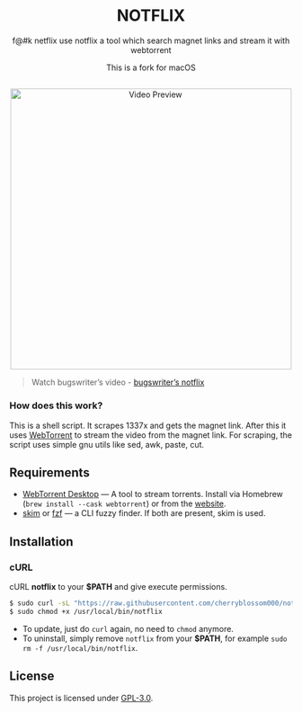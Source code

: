 <h1 align="center">NOTFLIX</h1>
<p align="center">f@#k netflix use notflix a tool which search magnet links and stream it with webtorrent</p>
<p align="center">This is a fork for macOS</p>

##
<p align="center">
<img src="./preview.gif" alt="Video Preview" width="500px">
</p>

> Watch bugswriter’s video - [bugswriter’s notflix](https://youtu.be/RFJCL9C46Mc)

### How does this work?

This is a shell script. It scrapes 1337x and gets the magnet link.
After this it uses [WebTorrent](https://webtorrent.io/) to stream the video from the magnet link.
For scraping, the script uses simple gnu utils like sed, awk, paste, cut.

## Requirements

* [WebTorrent Desktop][webtorrent-desktop] — A tool to stream torrents. Install via Homebrew
  (`brew install --cask webtorrent`) or from the [website][webtorrent-desktop].
* [skim](https://github.com/lotabout/skim) or [fzf](https://github.com/junegunn/fzf) — a CLI fuzzy
  finder. If both are present, skim is used.

## Installation

### cURL
cURL **notflix** to your **$PATH** and give execute permissions.

```sh
$ sudo curl -sL "https://raw.githubusercontent.com/cherryblossom000/notflix/master/notflix" -o /usr/local/bin/notflix
$ sudo chmod +x /usr/local/bin/notflix
```
- To update, just do `curl` again, no need to `chmod` anymore.
- To uninstall, simply remove `notflix` from your **$PATH**, for example `sudo rm -f /usr/local/bin/notflix`.

## License
This project is licensed under [GPL-3.0](https://raw.githubusercontent.com/Illumina/licenses/master/gpl-3.0.txt).

[webtorrent-desktop]: https://webtorrent.io/desktop
